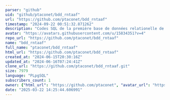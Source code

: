 ```yaml
---
parser: "github"
uid: "github/ptaconet/bdd_rntaaf"
url: "https://github.com/ptaconet/bdd_rntaaf"
timestamp: "2024-09-22 00:51:32.871262"
description: "Codes SQL de la première base de données relationelle de la Réserve Naturelle Nationale des Terres australes françaises"
avatar: "https://avatars.githubusercontent.com/u/15834351?v=4"
repo_url: "https://github.com/ptaconet/bdd_rntaaf"
name: "bdd_rntaaf"
full_name: "ptaconet/bdd_rntaaf"
html_url: "https://github.com/ptaconet/bdd_rntaaf"
created_at: "2024-06-15T20:30:16Z"
updated_at: "2024-06-16T07:24:41Z"
clone_url: "https://github.com/ptaconet/bdd_rntaaf.git"
size: 7979
language: "PLpgSQL"
subscribers_count: 1
owner: {"html_url": "https://github.com/ptaconet", "avatar_url": "https://avatars.githubusercontent.com/u/15834351?v=4", "login": "ptaconet", "type": "User"}
date: "2025-03-22 14:25:44.606991"
---
```

